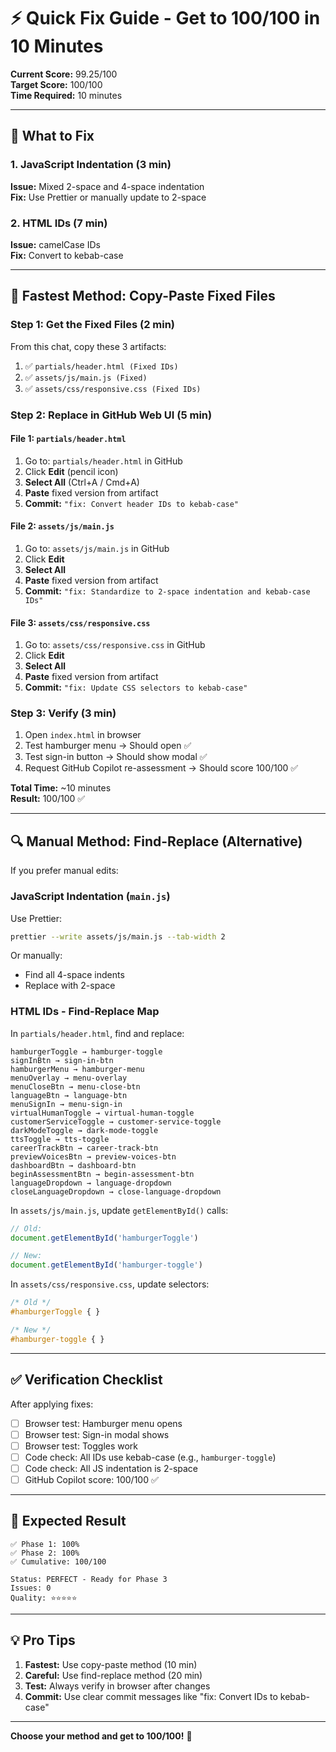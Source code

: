 # ⚡ Quick Fix Guide - Get to 100/100 in 10 Minutes

**Current Score:** 99.25/100  
**Target Score:** 100/100  
**Time Required:** 10 minutes  

---

## 🎯 What to Fix

### 1. JavaScript Indentation (3 min)
**Issue:** Mixed 2-space and 4-space indentation  
**Fix:** Use Prettier or manually update to 2-space  

### 2. HTML IDs (7 min)
**Issue:** camelCase IDs  
**Fix:** Convert to kebab-case  

---

## 🚀 Fastest Method: Copy-Paste Fixed Files

### Step 1: Get the Fixed Files (2 min)
From this chat, copy these 3 artifacts:
1. ✅ `partials/header.html (Fixed IDs)`
2. ✅ `assets/js/main.js (Fixed)`
3. ✅ `assets/css/responsive.css (Fixed IDs)`

### Step 2: Replace in GitHub Web UI (5 min)

#### File 1: `partials/header.html`
1. Go to: `partials/header.html` in GitHub
2. Click **Edit** (pencil icon)
3. **Select All** (Ctrl+A / Cmd+A)
4. **Paste** fixed version from artifact
5. **Commit:** `"fix: Convert header IDs to kebab-case"`

#### File 2: `assets/js/main.js`
1. Go to: `assets/js/main.js` in GitHub
2. Click **Edit**
3. **Select All**
4. **Paste** fixed version from artifact
5. **Commit:** `"fix: Standardize to 2-space indentation and kebab-case IDs"`

#### File 3: `assets/css/responsive.css`
1. Go to: `assets/css/responsive.css` in GitHub
2. Click **Edit**
3. **Select All**
4. **Paste** fixed version from artifact
5. **Commit:** `"fix: Update CSS selectors to kebab-case"`

### Step 3: Verify (3 min)
1. Open `index.html` in browser
2. Test hamburger menu → Should open ✅
3. Test sign-in button → Should show modal ✅
4. Request GitHub Copilot re-assessment → Should score 100/100 ✅

**Total Time:** ~10 minutes  
**Result:** 100/100 ✅

---

## 🔍 Manual Method: Find-Replace (Alternative)

If you prefer manual edits:

### JavaScript Indentation (`main.js`)
Use Prettier:
```bash
prettier --write assets/js/main.js --tab-width 2
```

Or manually:
- Find all 4-space indents
- Replace with 2-space

### HTML IDs - Find-Replace Map

In `partials/header.html`, find and replace:
```
hamburgerToggle → hamburger-toggle
signInBtn → sign-in-btn
hamburgerMenu → hamburger-menu
menuOverlay → menu-overlay
menuCloseBtn → menu-close-btn
languageBtn → language-btn
menuSignIn → menu-sign-in
virtualHumanToggle → virtual-human-toggle
customerServiceToggle → customer-service-toggle
darkModeToggle → dark-mode-toggle
ttsToggle → tts-toggle
careerTrackBtn → career-track-btn
previewVoicesBtn → preview-voices-btn
dashboardBtn → dashboard-btn
beginAssessmentBtn → begin-assessment-btn
languageDropdown → language-dropdown
closeLanguageDropdown → close-language-dropdown
```

In `assets/js/main.js`, update `getElementById()` calls:
```javascript
// Old:
document.getElementById('hamburgerToggle')

// New:
document.getElementById('hamburger-toggle')
```

In `assets/css/responsive.css`, update selectors:
```css
/* Old */
#hamburgerToggle { }

/* New */
#hamburger-toggle { }
```

---

## ✅ Verification Checklist

After applying fixes:

- [ ] Browser test: Hamburger menu opens
- [ ] Browser test: Sign-in modal shows
- [ ] Browser test: Toggles work
- [ ] Code check: All IDs use kebab-case (e.g., `hamburger-toggle`)
- [ ] Code check: All JS indentation is 2-space
- [ ] GitHub Copilot score: 100/100 ✅

---

## 🎉 Expected Result

```
✅ Phase 1: 100%
✅ Phase 2: 100%
✅ Cumulative: 100/100

Status: PERFECT - Ready for Phase 3
Issues: 0
Quality: ⭐⭐⭐⭐⭐
```

---

## 💡 Pro Tips

1. **Fastest:** Use copy-paste method (10 min)
2. **Careful:** Use find-replace method (20 min)
3. **Test:** Always verify in browser after changes
4. **Commit:** Use clear commit messages like "fix: Convert IDs to kebab-case"

---

**Choose your method and get to 100/100!** 🚀
